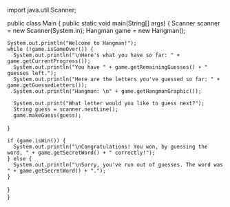 import java.util.Scanner;

public class Main {
  public static void main(String[] args) {
    Scanner scanner = new Scanner(System.in);
    Hangman game = new Hangman();

    System.out.println("Welcome to Hangman!");
    while (!game.isGameOver()) {
      System.out.println("\nHere's what you have so far: " + game.getCurrentProgress());
      System.out.println("You have " + game.getRemainingGuesses() + " guesses left.");
      System.out.println("Here are the letters you've guessed so far: " + game.getGuessedLetters());
      System.out.println("Hangman: \n" + game.getHangmanGraphic());

      System.out.print("What letter would you like to guess next?");
      String guess = scanner.nextLine();
      game.makeGuess(guess);
  }

    if (game.isWin()) {
      System.out.println("\nCongratulations! You won, by guessing the word, " + game.getSecretWord() + " correctly!");
    } else {
      System.out.println("\nSorry, you've run out of guesses. The word was " + game.getSecretWord() + ".");
    }
  }  
 }
